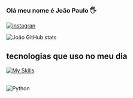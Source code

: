 ### Olá meu nome é João Paulo 🖐

[![instagran](https://img.shields.io/badge/Instagram-E4405F?style=for-the-badge&logo=instagram&logoColor=white)](https://www.instagram.com/jp.limaxx/)

![João GitHub stats](https://github-readme-stats.vercel.app/api?username=JPlima21&show_icons=true&theme=radical)

## tecnologias que uso no meu dia

[![My Skills](https://skillicons.dev/icons?i=py,java)](https://skillicons.dev)

<div style="diasplay: inline_block"><br/>
    <img alt="Python" src="https://img.shields.io/badge/Python-3776AB?style=for-the-badge&logo=python&logoColor=white">
</div>
